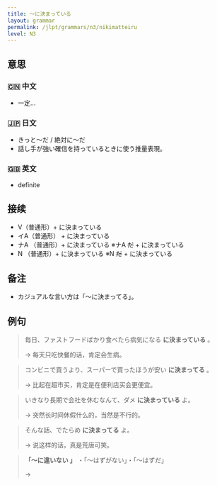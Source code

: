 ```yaml
---
title: 〜に決まっている
layout: grammar
permalink: /jlpt/grammars/n3/nikimatteiru
level: N3
---
```


## 意思

### 🇨🇳 中文

- 一定...

### 🇯🇵 日文

- きっと〜だ / 絶対に〜だ
- 話し手が強い確信を持っているときに使う推量表現。

### 🇬🇧 英文

- definite

## 接续

- V（普通形）+ に決まっている
- イA（普通形） + に決まっている
- ナA （普通形）+ に決まっている ※ナA ~~だ~~ \+ に決まっている
- N （普通形）+ に決まっている ※N ~~だ~~ \+ に決まっている

## 备注

- カジュアルな言い方は「〜に決まってる」。

## 例句

> 毎日、ファストフードばかり食べたら病気になる **に決まっている** 。
>
> → 每天只吃快餐的话，肯定会生病。

> コンビニで買うより、スーパーで買ったほうが安い **に決まってる** 。
>
> → 比起在超市买，肯定是在便利店买会更便宜。

> いきなり長期で会社を休むなんて、ダメ **に決まっている** よ。
>
> → 突然长时间休假什么的，当然是不行的。

> そんな話、でたらめ **に決まってる** よ。
>
> → 说这样的话，真是荒唐可笑。

> **「～に違いない 」** ・「〜はずがない」・「〜はずだ」
>
> → 

